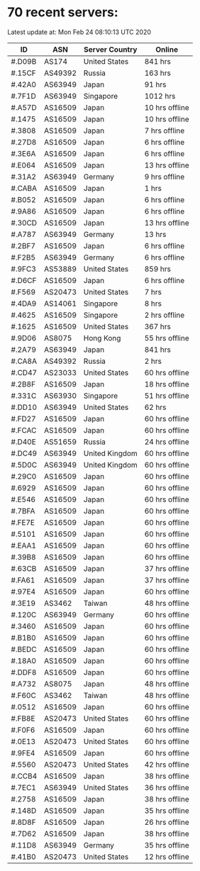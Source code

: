 # 70 recent servers:

Latest update at: Mon Feb 24 08:10:13 UTC 2020

| ID | ASN | Server Country | Online |
| -- | --- | -------------- | ------ |
| #.D09B | AS174 | United States | 841 hrs |
| #.15CF | AS49392 | Russia | 163 hrs |
| #.42A0 | AS63949 | Japan | 91 hrs |
| #.7F1D | AS63949 | Singapore | 1012 hrs |
| #.A57D | AS16509 | Japan | 10 hrs offline |
| #.1475 | AS16509 | Japan | 10 hrs offline |
| #.3808 | AS16509 | Japan | 7 hrs offline |
| #.27D8 | AS16509 | Japan | 6 hrs offline |
| #.3E6A | AS16509 | Japan | 6 hrs offline |
| #.E064 | AS16509 | Japan | 13 hrs offline |
| #.31A2 | AS63949 | Germany | 9 hrs offline |
| #.CABA | AS16509 | Japan | 1 hrs |
| #.B052 | AS16509 | Japan | 6 hrs offline |
| #.9A86 | AS16509 | Japan | 6 hrs offline |
| #.30CD | AS16509 | Japan | 13 hrs offline |
| #.A787 | AS63949 | Germany | 13 hrs |
| #.2BF7 | AS16509 | Japan | 6 hrs offline |
| #.F2B5 | AS63949 | Germany | 6 hrs offline |
| #.9FC3 | AS53889 | United States | 859 hrs |
| #.D6CF | AS16509 | Japan | 6 hrs offline |
| #.F569 | AS20473 | United States | 7 hrs |
| #.4DA9 | AS14061 | Singapore | 8 hrs |
| #.4625 | AS16509 | Singapore | 2 hrs offline |
| #.1625 | AS16509 | United States | 367 hrs |
| #.9D06 | AS8075 | Hong Kong | 55 hrs offline |
| #.2A79 | AS63949 | Japan | 841 hrs |
| #.CA8A | AS49392 | Russia | 2 hrs |
| #.CD47 | AS23033 | United States | 60 hrs offline |
| #.2B8F | AS16509 | Japan | 18 hrs offline |
| #.331C | AS63930 | Singapore | 51 hrs offline |
| #.DD10 | AS63949 | United States | 62 hrs |
| #.FD27 | AS16509 | Japan | 60 hrs offline |
| #.FCAC | AS16509 | Japan | 60 hrs offline |
| #.D40E | AS51659 | Russia | 24 hrs offline |
| #.DC49 | AS63949 | United Kingdom | 60 hrs offline |
| #.5D0C | AS63949 | United Kingdom | 60 hrs offline |
| #.29C0 | AS16509 | Japan | 60 hrs offline |
| #.6929 | AS16509 | Japan | 60 hrs offline |
| #.E546 | AS16509 | Japan | 60 hrs offline |
| #.7BFA | AS16509 | Japan | 60 hrs offline |
| #.FE7E | AS16509 | Japan | 60 hrs offline |
| #.5101 | AS16509 | Japan | 60 hrs offline |
| #.EAA1 | AS16509 | Japan | 60 hrs offline |
| #.39B8 | AS16509 | Japan | 60 hrs offline |
| #.63CB | AS16509 | Japan | 37 hrs offline |
| #.FA61 | AS16509 | Japan | 37 hrs offline |
| #.97E4 | AS16509 | Japan | 60 hrs offline |
| #.3E19 | AS3462 | Taiwan | 48 hrs offline |
| #.120C | AS63949 | Germany | 60 hrs offline |
| #.3460 | AS16509 | Japan | 60 hrs offline |
| #.B1B0 | AS16509 | Japan | 60 hrs offline |
| #.BEDC | AS16509 | Japan | 60 hrs offline |
| #.18A0 | AS16509 | Japan | 60 hrs offline |
| #.DDF8 | AS16509 | Japan | 60 hrs offline |
| #.A732 | AS8075 | Japan | 48 hrs offline |
| #.F60C | AS3462 | Taiwan | 48 hrs offline |
| #.0512 | AS16509 | Japan | 60 hrs offline |
| #.FB8E | AS20473 | United States | 60 hrs offline |
| #.F0F6 | AS16509 | Japan | 60 hrs offline |
| #.0E13 | AS20473 | United States | 60 hrs offline |
| #.9FE4 | AS16509 | Japan | 60 hrs offline |
| #.5560 | AS20473 | United States | 42 hrs offline |
| #.CCB4 | AS16509 | Japan | 38 hrs offline |
| #.7EC1 | AS63949 | United States | 36 hrs offline |
| #.2758 | AS16509 | Japan | 38 hrs offline |
| #.148D | AS16509 | Japan | 35 hrs offline |
| #.8D8F | AS16509 | Japan | 26 hrs offline |
| #.7D62 | AS16509 | Japan | 38 hrs offline |
| #.11D8 | AS63949 | Germany | 35 hrs offline |
| #.41B0 | AS20473 | United States | 12 hrs offline |


